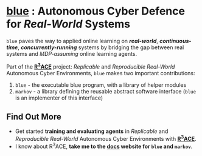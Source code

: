 # [blue](https://edchapman88.github.io/blue/) : Autonomous Cyber Defence for _Real-World_ Systems

`blue` paves the way to applied online learning on **_real-world_**, **_continuous-time_**, **_concurrently-running_** systems by bridging the gap between real systems and _MDP-assuming_ online learning agents.

Part of the [**R<sup>3</sup>ACE**](https://github.com/edchapman88/r3ace) project: _Replicable_ and _Reproducible Real-World_ Autonomous Cyber Environments, `blue` makes two important contributions:
1. `blue` - the executable blue program, with a library of helper modules
2. `markov` - a library defining the reusable abstract software interface (`blue` is an implementer of this interface)

## Find Out More
- Get started **training and evaluating agents** in _Replicable_ and _Reproducible Real-World_ Autonomous Cyber Environments with [**R<sup>3</sup>ACE**](https://github.com/edchapman88/r3ace).
- I know about R<sup>3</sup>ACE, **take me to the [docs](https://edchapman88.github.io/blue/) website for `blue` and `markov`**.
